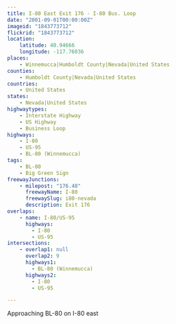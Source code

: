 ```yaml
---
title: I-80 East Exit 176 - I-80 Bus. Loop
date: "2001-09-01T00:00:00Z"
imageid: "1843773712"
flickrid: "1843773712"
location:
    latitude: 40.94666
    longitude: -117.76036
places:
    - Winnemucca|Humboldt County|Nevada|United States
counties:
    - Humboldt County|Nevada|United States
countries:
    - United States
states:
    - Nevada|United States
highwaytypes:
    - Interstate Highway
    - US Highway
    - Business Loop
highways:
    - I-80
    - US-95
    - BL-80 (Winnemucca)
tags:
    - BL-80
    - Big Green Sign
freewayJunctions:
    - milepost: "176.48"
      freewayName: I-80
      freewaySlug: i80-nevada
      description: Exit 176
overlaps:
    - name: I-80/US-95
      highways:
        - I-80
        - US-95
intersections:
    - overlap1: null
      overlap2: 9
      highways1:
        - BL-80 (Winnemucca)
      highways2:
        - I-80
        - US-95

---
```

Approaching BL-80 on I-80 east